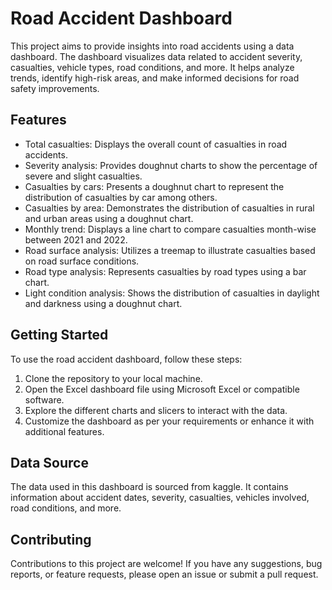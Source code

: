 # Road Accident Dashboard

This project aims to provide insights into road accidents using a data dashboard. The dashboard visualizes data related to accident severity, casualties, vehicle types, road conditions, and more. It helps analyze trends, identify high-risk areas, and make informed decisions for road safety improvements.

## Features

- Total casualties: Displays the overall count of casualties in road accidents.
- Severity analysis: Provides doughnut charts to show the percentage of severe and slight casualties.
- Casualties by cars: Presents a doughnut chart to represent the distribution of casualties by car among others.
- Casualties by area: Demonstrates the distribution of casualties in rural and urban areas using a doughnut chart.
- Monthly trend: Displays a line chart to compare casualties month-wise between 2021 and 2022.
- Road surface analysis: Utilizes a treemap to illustrate casualties based on road surface conditions.
- Road type analysis: Represents casualties by road types using a bar chart.
- Light condition analysis: Shows the distribution of casualties in daylight and darkness using a doughnut chart.

## Getting Started

To use the road accident dashboard, follow these steps:

1. Clone the repository to your local machine.
2. Open the Excel dashboard file using Microsoft Excel or compatible software.
3. Explore the different charts and slicers to interact with the data.
4. Customize the dashboard as per your requirements or enhance it with additional features.

## Data Source

The data used in this dashboard is sourced from kaggle. It contains information about accident dates, severity, casualties, vehicles involved, road conditions, and more.

## Contributing

Contributions to this project are welcome! If you have any suggestions, bug reports, or feature requests, please open an issue or submit a pull request.



